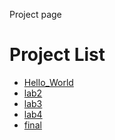 Project page 

<h1>Project List</h1>
<ul>
<li><a href="Hello_World/index.html" target="_blank">Hello_World</a></li>

<li><a href="lab2/index.html" target="_blank">lab2</a></li>

<li><a href="lab3/index.html" target="_blank">lab3</a></li>

<li><a href="lab4/index.html" target="_blank">lab4</a></li>


<li><a href="Final/index.html" target="_blank">final</a></li>


</ul>
